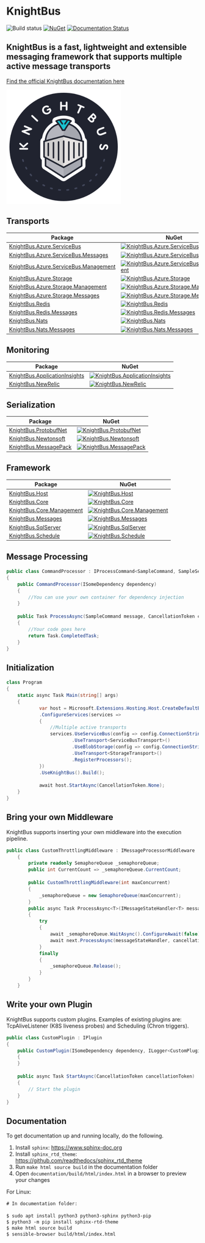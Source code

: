 # KnightBus

![Build status](https://github.com/BookBeat/knightbus/actions/workflows/dotnet.yaml/badge.svg?branch=master)
[![NuGet](https://img.shields.io/nuget/v/KnightBus.Core.svg)](https://www.nuget.org/packages/KnightBus.Core/)
[![Documentation Status](https://readthedocs.org/projects/knightbus/badge/?version=latest)](https://knightbus.readthedocs.io/en/latest/?badge=latest)

## KnightBus is a fast, lightweight and extensible messaging framework that supports multiple active message transports


[Find the official KnightBus documentation here](https://knightbus.readthedocs.io/)

<img src="documentation/media/images/knightbus-logo.png" alt="KnightBus Logo" width="300"/>

## Transports
| Package                                                                                                        | NuGet                                                                                                                                                                                       |
|----------------------------------------------------------------------------------------------------------------|---------------------------------------------------------------------------------------------------------------------------------------------------------------------------------------------|
| [KnightBus.Azure.ServiceBus](https://www.nuget.org/packages/KnightBus.Azure.ServiceBus/)                       | [![KnightBus.Azure.ServiceBus](https://img.shields.io/nuget/v/KnightBus.Azure.ServiceBus.svg)](https://www.nuget.org/packages/KnightBus.Azure.ServiceBus/)                                  |
| [KnightBus.Azure.ServiceBus.Messages](https://www.nuget.org/packages/KnightBus.Azure.ServiceBus.Messages/)     | [![KnightBus.Azure.ServiceBus.Messages](https://img.shields.io/nuget/v/KnightBus.Azure.ServiceBus.Messages.svg)](https://www.nuget.org/packages/KnightBus.Azure.ServiceBus.Messages/)       |
| [KnightBus.Azure.ServiceBus.Management](https://www.nuget.org/packages/KnightBus.Azure.ServiceBus.Management/) | [![KnightBus.Azure.ServiceBus.Management](https://img.shields.io/nuget/v/KnightBus.Azure.ServiceBus.Management.svg)](https://www.nuget.org/packages/KnightBus.Azure.ServiceBus.Management/) |
| [KnightBus.Azure.Storage](https://www.nuget.org/packages/KnightBus.Azure.Storage/)                             | [![KnightBus.Azure.Storage](https://img.shields.io/nuget/v/KnightBus.Azure.Storage.svg)](https://www.nuget.org/packages/KnightBus.Azure.Storage/)                                           |
| [KnightBus.Azure.Storage.Management](https://www.nuget.org/packages/KnightBus.Azure.Storage.Management/)                 | [![KnightBus.Azure.Storage.Management](https://img.shields.io/nuget/v/KnightBus.Azure.Storage.Management.svg)](https://www.nuget.org/packages/KnightBus.Azure.Storage.Management/)                    |
| [KnightBus.Azure.Storage.Messages](https://www.nuget.org/packages/KnightBus.Azure.Storage.Messages/)           | [![KnightBus.Azure.Storage.Messages](https://img.shields.io/nuget/v/KnightBus.Azure.Storage.Messages.svg)](https://www.nuget.org/packages/KnightBus.Azure.Storage.Messages/)                |
| [KnightBus.Redis](https://www.nuget.org/packages/KnightBus.Redis/)                                             | [![KnightBus.Redis](https://img.shields.io/nuget/v/KnightBus.Redis.svg)](https://www.nuget.org/packages/KnightBus.Redis/)                                                                   |
| [KnightBus.Redis.Messages](https://www.nuget.org/packages/KnightBus.Redis.Messages/)                           | [![KnightBus.Redis.Messages](https://img.shields.io/nuget/v/KnightBus.Redis.Messages.svg)](https://www.nuget.org/packages/KnightBus.Redis.Messages/)                                        |
| [KnightBus.Nats](https://www.nuget.org/packages/KnightBus.Nats/)                                               | [![KnightBus.Nats](https://img.shields.io/nuget/v/KnightBus.Nats.svg)](https://www.nuget.org/packages/KnightBus.Nats/)                                                                      |
| [KnightBus.Nats.Messages](https://www.nuget.org/packages/KnightBus.Nats.Messages/)                             | [![KnightBus.Nats.Messages](https://img.shields.io/nuget/v/KnightBus.Nats.Messages.svg)](https://www.nuget.org/packages/KnightBus.Nats.Messages/)                                           |

## Monitoring
| Package                                                                                                    | NuGet                                                                                                                                                                                 |
|------------------------------------------------------------------------------------------------------------|---------------------------------------------------------------------------------------------------------------------------------------------------------------------------------------|
| [KnightBus.ApplicationInsights](https://www.nuget.org/packages/KnightBus.ApplicationInsights/)             | [![KnightBus.ApplicationInsights](https://img.shields.io/nuget/v/KnightBus.ApplicationInsights.svg)](https://www.nuget.org/packages/KnightBus.ApplicationInsights/)                   |
| [KnightBus.NewRelic](https://www.nuget.org/packages/KnightBus.NewRelic/)                                   | [![KnightBus.NewRelic](https://img.shields.io/nuget/v/KnightBus.NewRelic.svg)](https://www.nuget.org/packages/KnightBus.NewRelic/)                                                    |

## Serialization
| Package                                                                                                    | NuGet                                                                                                                                                                                 |
|------------------------------------------------------------------------------------------------------------|---------------------------------------------------------------------------------------------------------------------------------------------------------------------------------------|
| [KnightBus.ProtobufNet](https://www.nuget.org/packages/KnightBus.ProtobufNet/)                             | [![KnightBus.ProtobufNet](https://img.shields.io/nuget/v/KnightBus.ProtobufNet.svg)](https://www.nuget.org/packages/KnightBus.ProtobufNet/)                                           |
| [KnightBus.Newtonsoft](https://www.nuget.org/packages/KnightBus.Newtonsoft/)                               | [![KnightBus.Newtonsoft](https://img.shields.io/nuget/v/KnightBus.Newtonsoft.svg)](https://www.nuget.org/packages/KnightBus.Newtonsoft/)                                              |
| [KnightBus.MessagePack](https://www.nuget.org/packages/KnightBus.MessagePack/)                             | [![KnightBus.MessagePack](https://img.shields.io/nuget/v/KnightBus.MessagePack.svg)](https://www.nuget.org/packages/KnightBus.MessagePack/)                                           |

## Framework
| Package                                                                         | NuGet                                                                                                                                                                                 |
|---------------------------------------------------------------------------------|---------------------------------------------------------------------------------------------------------------------------------------------------------------------------------------|
| [KnightBus.Host](https://www.nuget.org/packages/KnightBus.Host/)                | [![KnightBus.Host](https://img.shields.io/nuget/v/KnightBus.Host.svg)](https://www.nuget.org/packages/KnightBus.Host/)                                                                |
| [KnightBus.Core](https://www.nuget.org/packages/KnightBus.Core/)                | [![KnightBus.Core](https://img.shields.io/nuget/v/KnightBus.Core.svg)](https://www.nuget.org/packages/KnightBus.Core/)                                                                |
| [KnightBus.Core.Management](https://www.nuget.org/packages/KnightBus.Core.Management/) | [![KnightBus.Core.Management](https://img.shields.io/nuget/v/KnightBus.Core.Management.svg)](https://www.nuget.org/packages/KnightBus.Core.Management/)                                                    |
| [KnightBus.Messages](https://www.nuget.org/packages/KnightBus.Messages/)        | [![KnightBus.Messages](https://img.shields.io/nuget/v/KnightBus.Messages.svg)](https://www.nuget.org/packages/KnightBus.Messages/)                                                    |
| [KnightBus.SqlServer](https://www.nuget.org/packages/KnightBus.SqlServer/)      | [![KnightBus.SqlServer](https://img.shields.io/nuget/v/KnightBus.SqlServer.svg)](https://www.nuget.org/packages/KnightBus.SqlServer/)                                                 |
| [KnightBus.Schedule](https://www.nuget.org/packages/KnightBus.Schedule/)        | [![KnightBus.Schedule](https://img.shields.io/nuget/v/KnightBus.Schedule.svg)](https://www.nuget.org/packages/KnightBus.Schedule/)                                                    |

## Message Processing
```csharp
public class CommandProcessor : IProcessCommand<SampleCommand, SampleSettings>,
{
    public CommandProcessor(ISomeDependency dependency)
    {
        //You can use your own container for dependency injection
    }

    public Task ProcessAsync(SampleCommand message, CancellationToken cancellationToken)
    {
        //Your code goes here
        return Task.CompletedTask;
    }
}
```

## Initialization
```csharp
class Program
{
    static async Task Main(string[] args)
    {
            var host = Microsoft.Extensions.Hosting.Host.CreateDefaultBuilder(args)
            .ConfigureServices(services =>
            {
                //Multiple active transports
                services.UseServiceBus(config => config.ConnectionString = "sb-connection")
                        .UseTransport<ServiceBusTransport>()
                        .UseBlobStorage(config => config.ConnectionString = "storage-connection")
                        .UseTransport<StorageTransport>()
                        .RegisterProcessors();
            })
            .UseKnightBus().Build();                

            await host.StartAsync(CancellationToken.None);
    }
}
```

## Bring your own Middleware

KnightBus supports inserting your own middleware into the execution pipeline.

```csharp
public class CustomThrottlingMiddleware : IMessageProcessorMiddleware
    {
        private readonly SemaphoreQueue _semaphoreQueue;
        public int CurrentCount => _semaphoreQueue.CurrentCount;

        public CustomThrottlingMiddleware(int maxConcurrent)
        {
            _semaphoreQueue = new SemaphoreQueue(maxConcurrent);
        }
        public async Task ProcessAsync<T>(IMessageStateHandler<T> messageStateHandler, IPipelineInformation pipelineInformation, IMessageProcessor next, CancellationToken cancellationToken) where T : class, IMessage
        {
            try
            {
                await _semaphoreQueue.WaitAsync().ConfigureAwait(false);
                await next.ProcessAsync(messageStateHandler, cancellationToken).ConfigureAwait(false);
            }
            finally
            {
                _semaphoreQueue.Release();
            }
        }
    }
```

## Write your own Plugin

KnightBus supports custom plugins. Examples of existing plugins are: TcpAliveListener (K8S liveness probes) and Scheduling (Chron triggers). 

```csharp
public class CustomPlugin : IPlugin
{
    public CustomPlugin(ISomeDependency dependency, ILogger<CustomPlugin> logger)
    {        
    }

    public async Task StartAsync(CancellationToken cancellationToken)
    {
        // Start the plugin
    }
}
```

## Documentation

To get documentation up and running locally, do the following.

1. Install `sphinx`: https://www.sphinx-doc.org
2. Install `sphinx_rtd_theme`: https://github.com/readthedocs/sphinx_rtd_theme
3. Run `make html source build` in the documentation folder
4. Open `documentation/build/html/index.html` in a browser to preview your changes

For Linux:

```console
# In documentation folder:

$ sudo apt install python3 python3-sphinx python3-pip
$ python3 -m pip install sphinx-rtd-theme
$ make html source build
$ sensible-browser build/html/index.html
```
